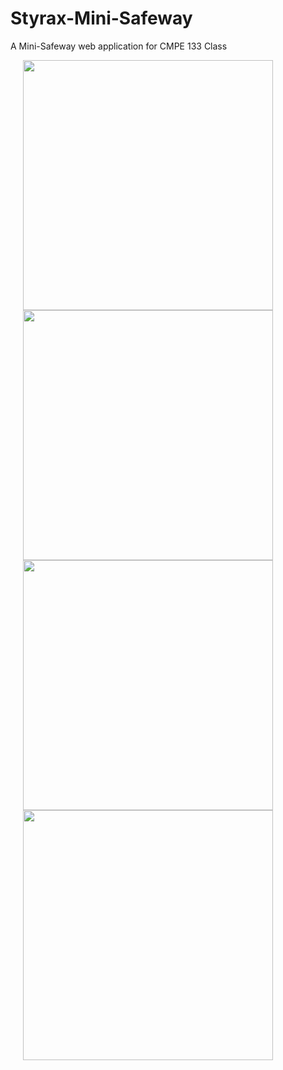 # Styrax-Mini-Safeway
A Mini-Safeway web application for CMPE 133 Class

<p float="left">
<img src="https://imgur.com/rHmLx6g.jpg" width=400 hspace="20">
<img src="https://imgur.com/lYo64DE.jpg" width=400 hspace="20">
<img src="https://imgur.com/ixLI0pG.jpg" width=400 hspace="20">
<img src="https://imgur.com/dJ3tEeL.jpg" width=400 hspace="20">
</p>
